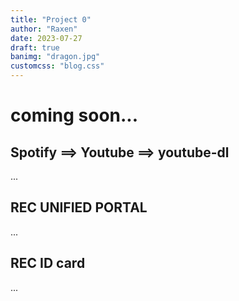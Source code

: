 ```yaml
---
title: "Project 0"
author: "Raxen"
date: 2023-07-27
draft: true
banimg: "dragon.jpg"
customcss: "blog.css"
---
```


# coming soon...

## Spotify ==> Youtube ==> youtube-dl

...

## REC UNIFIED PORTAL

...

## REC ID card

...
